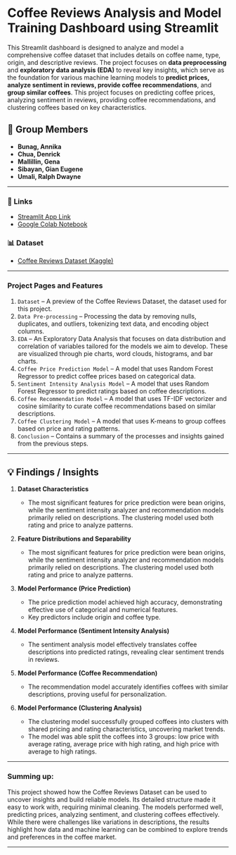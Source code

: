 # Coffee Reviews Analysis and Model Training Dashboard using Streamlit  

This Streamlit dashboard is designed to analyze and model a comprehensive coffee dataset that includes details on coffee name, type, origin, and descriptive reviews. The project focuses on **data preprocessing** and **exploratory data analysis (EDA)** to reveal key insights, which serve as the foundation for various machine learning models to **predict prices, analyze sentiment in reviews, provide coffee recommendations**, and **group similar coffees**. This project focuses on predicting coffee prices, analyzing sentiment in reviews, providing coffee recommendations, and clustering coffees based on key characteristics.

## 👥 Group Members
- **Bunag, Annika**
- **Chua, Denrick**
- **Mallillin, Gena**
- **Sibayan, Gian Eugene**
- **Umali, Ralph Dwayne**

---

### 🔗 Links 
-  [Streamlit App Link](https://group8-final-project.streamlit.app/)
-  [Google Colab Notebook](https://colab.research.google.com/drive/1wd2m0H3kK7kpx-FXZEfybRLnjRESx-rU?usp=sharing)

 ### 📊 Dataset
-  [Coffee Reviews Dataset (Kaggle)](https://www.kaggle.com/datasets/schmoyote/coffee-reviews-dataset?select=coffee_analysis.csv)

---

### Project Pages and Features
1. `Dataset` – A preview of the Coffee Reviews Dataset, the dataset used for this project. 
2. `Data Pre-processing` – Processing the data by removing nulls, duplicates, and outliers, tokenizing text data, and encoding object columns.
3. `EDA` – An Exploratory Data Analysis that focuses on data distribution and correlation of variables tailored for the models we aim to develop. These are visualized through pie charts, word clouds, histograms, and bar charts.
4. `Coffee Price Prediction Model` – A model that uses Random Forest Regressor to predict coffee prices based on categorical data.
5. `Sentiment Intensity Analysis Model` – A model that uses Random Forest Regressor to predict ratings based on coffee descriptions.
6. `Coffee Recommendation Model` – A model that uses TF-IDF vectorizer and cosine similarity to curate coffee recommendations based on similar descriptions.
7. `Coffee Clustering Model` – A model that uses K-means to group coffees based on price and rating patterns.
8. `Conclusion` – Contains a summary of the processes and insights gained from the previous steps. 

---

## 💡 Findings / Insights  

1. **Dataset Characteristics**  
   - The most significant features for price prediction were bean origins, while the sentiment intensity analyzer and recommendation models primarily relied on descriptions. The clustering model used both rating and price to analyze patterns.

2. **Feature Distributions and Separability**  
   - The most significant features for price prediction were bean origins, while the sentiment intensity analyzer and recommendation models primarily relied on descriptions. The clustering model used both rating and price to analyze patterns.

3. **Model Performance (Price Prediction)**  
   - The price prediction model achieved high accuracy, demonstrating effective use of categorical and numerical features.  
   - Key predictors include origin and coffee type.  

4. **Model Performance (Sentiment Intensity Analysis)**  
   - The sentiment analysis model effectively translates coffee descriptions into predicted ratings, revealing clear sentiment trends in reviews.  

5. **Model Performance (Coffee Recommendation)**  
   - The recommendation model accurately identifies coffees with similar descriptions, proving useful for personalization.  

6. **Model Performance (Clustering Analysis)**  
   - The clustering model successfully grouped coffees into clusters with shared pricing and rating characteristics, uncovering market trends.  
   - The model was able split the coffees into 3 groups: low price with average rating, average price with high rating, and high price with average to high ratings.
  

---

### Summing up:

This project showed how the Coffee Reviews Dataset can be used to uncover insights and build reliable models. Its detailed structure made it easy to work with, requiring minimal cleaning. The models performed well, predicting prices, analyzing sentiment, and clustering coffees effectively. While there were challenges like variations in descriptions, the results highlight how data and machine learning can be combined to explore trends and preferences in the coffee market.

---
